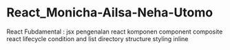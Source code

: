 # React_Monicha-Ailsa-Neha-Utomo

React Fubdamental : 
jsx 
pengenalan react komponen
component composite
react lifecycle
condition and list
directory structure
styling inline
